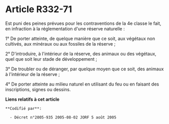 # Article R332-71

Est puni des peines prévues pour les contraventions de la 4e classe le fait, en infraction à la réglementation d'une réserve
naturelle :

1° De porter atteinte, de quelque manière que ce soit, aux végétaux non cultivés, aux minéraux ou aux fossiles de la
réserve ;

2° D'introduire, à l'intérieur de la réserve, des animaux ou des végétaux, quel que soit leur stade de développement ;

3° De troubler ou de déranger, par quelque moyen que ce soit, des animaux à l'intérieur de la réserve ;

4° De porter atteinte au milieu naturel en utilisant du feu ou en faisant des inscriptions, signes ou dessins.

**Liens relatifs à cet article**

	**Codifié par**:

	  - Décret n°2005-935 2005-08-02 JORF 5 août 2005
